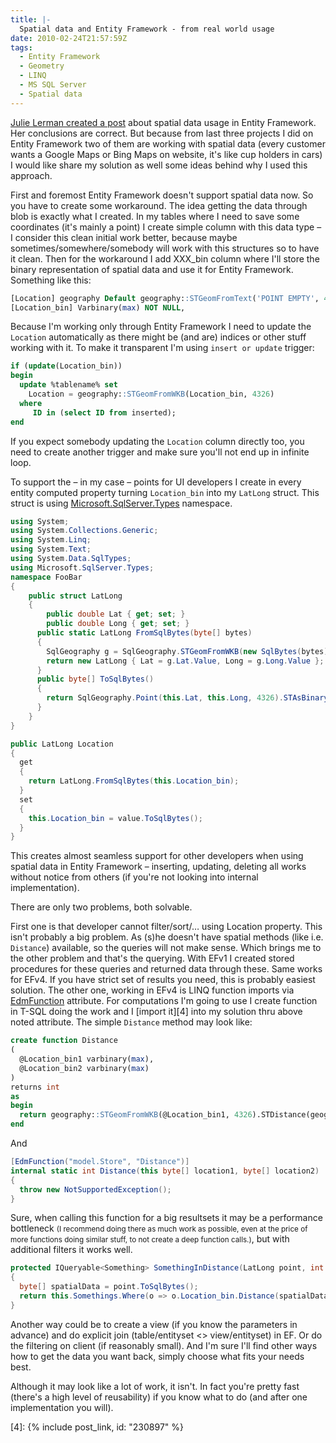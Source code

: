 ```yaml
---
title: |-
  Spatial data and Entity Framework - from real world usage
date: 2010-02-24T21:57:59Z
tags:
  - Entity Framework
  - Geometry
  - LINQ
  - MS SQL Server
  - Spatial data
---
```

[Julie Lerman created a post][1] about spatial data usage in Entity Framework. Her conclusions are correct. But because from last three projects I did on Entity Framework two of them are working with spatial data (every customer wants a Google Maps or Bing Maps on website, it's like cup holders in cars) I would like share my solution as well some ideas behind why I used this approach.

First and foremost Entity Framework doesn't support spatial data now. So you have to create some workaround. The idea getting the data through blob is exactly what I created. In my tables where I need to save some coordinates (it's mainly a point) I create simple column with this data type – I consider this clean initial work better, because maybe sometimes/somewhere/somebody will work with this structures so to have it clean. Then for the workaround I add XXX_bin column where I'll store the binary representation of spatial data and use it for Entity Framework. Something like this:

```sql
[Location] geography Default geography::STGeomFromText('POINT EMPTY', 4326) NOT NULL,
[Location_bin] Varbinary(max) NOT NULL,
```

Because I'm working only through Entity Framework I need to update the `Location` automatically as there might be (and are) indices or other stuff working with it. To make it transparent I'm using `insert or update` trigger:

```sql
if (update(Location_bin))
begin
  update %tablename% set
    Location = geography::STGeomFromWKB(Location_bin, 4326)
  where
     ID in (select ID from inserted);
end
```

If you expect somebody updating the `Location` column directly too, you need to create another trigger and make sure you'll not end up in infinite loop.

To support the – in my case – points for UI developers I create in every entity computed property turning `Location_bin` into my `LatLong` struct. This struct is using [Microsoft.SqlServer.Types][2] namespace.

```csharp
using System;
using System.Collections.Generic;
using System.Linq;
using System.Text;
using System.Data.SqlTypes;
using Microsoft.SqlServer.Types;
namespace FooBar
{
    public struct LatLong
    {
        public double Lat { get; set; }
        public double Long { get; set; }
      public static LatLong FromSqlBytes(byte[] bytes)
      {
        SqlGeography g = SqlGeography.STGeomFromWKB(new SqlBytes(bytes), 4326);
        return new LatLong { Lat = g.Lat.Value, Long = g.Long.Value };
      }
      public byte[] ToSqlBytes()
      {
        return SqlGeography.Point(this.Lat, this.Long, 4326).STAsBinary().Buffer;
      }
    }
}
```

```csharp
public LatLong Location
{
  get
  {
    return LatLong.FromSqlBytes(this.Location_bin);
  }
  set
  {
    this.Location_bin = value.ToSqlBytes();
  }
}
```

This creates almost seamless support for other developers when using spatial data in Entity Framework – inserting, updating, deleting all works without notice from others (if you're not looking into internal implementation).

There are only two problems, both solvable.

First one is that developer cannot filter/sort/… using Location property. This isn't probably a big problem. As (s)he doesn't have spatial methods (like i.e. `Distance`) available, so the queries will not make sense. Which brings me to the other problem and that's the querying. With EFv1 I created stored procedures for these queries and returned data through these. Same works for EFv4. If you have strict set of results you need, this is probably easiest solution. The other one, working in EFv4 is LINQ function imports via [EdmFunction][3] attribute. For computations I'm going to use I create function in T-SQL doing the work and I [import it][4] into my solution thru above noted attribute. The simple `Distance` method may look like:

```sql
create function Distance
(
  @Location_bin1 varbinary(max),
  @Location_bin2 varbinary(max)
)
returns int
as
begin
  return geography::STGeomFromWKB(@Location_bin1, 4326).STDistance(geography::STGeomFromWKB(@Location_bin2, 4326));
end
```

And

```csharp
[EdmFunction("model.Store", "Distance")]
internal static int Distance(this byte[] location1, byte[] location2)
{
  throw new NotSupportedException();
}
```

Sure, when calling this function for a big resultsets it may be a performance bottleneck <small>(I recommend doing there as much work as possible, even at the price of more functions doing similar stuff, to not create a deep function calls.)</small>, but with additional filters it works well.

```csharp
protected IQueryable<Something> SomethingInDistance(LatLong point, int distance)
{
  byte[] spatialData = point.ToSqlBytes();
  return this.Somethings.Where(o => o.Location_bin.Distance(spatialData) < distance);
}
```

Another way could be to create a view (if you know the parameters in advance) and do explicit join (table/entityset <> view/entityset) in EF. Or do the filtering on client (if reasonably small). And I'm sure I'll find other ways how to get the data you want back, simply choose what fits your needs best.

Although it may look like a lot of work, it isn't. In fact you're pretty fast (there's a high level of reusability) if you know what to do (and after one implementation you will).

[1]: http://thedatafarm.com/blog/data-access/yes-you-can-read-and-probably-write-spatial-data-with-entity-framework/
[2]: http://msdn.microsoft.com/en-us/library/microsoft.sqlserver.types(SQL.105).aspx
[3]: http://msdn.microsoft.com/en-us/library/system.data.objects.dataclasses.edmfunctionattribute(VS.100).aspx
[4]: {% include post_link, id: "230897" %}